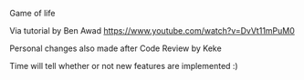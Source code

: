 Game of life

Via tutorial by Ben Awad
https://www.youtube.com/watch?v=DvVt11mPuM0

Personal changes also made after Code Review by Keke

Time will tell whether or not new features are implemented :)